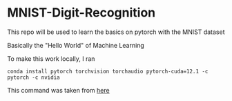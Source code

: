 # MNIST-Digit-Recognition

This repo will be used to learn the basics on pytorch with the MNIST dataset

Basically the "Hello World" of Machine Learning

To make this work locally, I ran 
```
conda install pytorch torchvision torchaudio pytorch-cuda=12.1 -c pytorch -c nvidia
```
This command was taken from [here](https://pytorch.org/get-started/locally/)